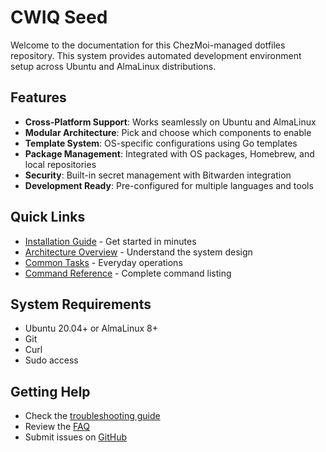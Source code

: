 # CWIQ Seed

Welcome to the documentation for this ChezMoi-managed dotfiles repository. This system provides automated development environment setup across Ubuntu and AlmaLinux distributions.

## Features

- **Cross-Platform Support**: Works seamlessly on Ubuntu and AlmaLinux
- **Modular Architecture**: Pick and choose which components to enable
- **Template System**: OS-specific configurations using Go templates
- **Package Management**: Integrated with OS packages, Homebrew, and local repositories
- **Security**: Built-in secret management with Bitwarden integration
- **Development Ready**: Pre-configured for multiple languages and tools

## Quick Links

- [Installation Guide](getting-started/installation.md) - Get started in minutes
- [Architecture Overview](architecture/overview.md) - Understand the system design
- [Common Tasks](development/common-tasks.md) - Everyday operations
- [Command Reference](reference/commands.md) - Complete command listing

## System Requirements

- Ubuntu 20.04+ or AlmaLinux 8+
- Git
- Curl
- Sudo access

## Getting Help

- Check the [troubleshooting guide](getting-started/troubleshooting.md)
- Review the [FAQ](reference/faq.md)
- Submit issues on [GitHub](https://github.com/yourusername/dotfiles)
